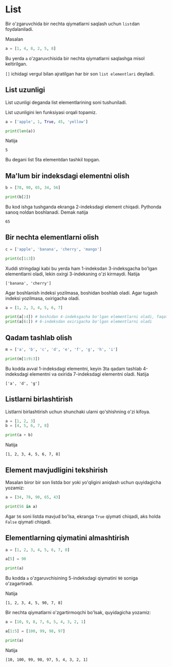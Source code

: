 # List

Bir o'zgaruvchida bir nechta qiymatlarni saqlash uchun `list`dan
foydalaniladi.

Masalan

```python
a = [1, 4, 8, 2, 5, 8]
```

Bu yerda `a` o'zgaruvchisida bir nechta qiymatlarni saqlashga
misol keltirilgan.

`[]` ichidagi vergul bilan ajratilgan har bir son `list elementlari` deyiladi.

## List uzunligi

List uzunligi deganda list elementlarining soni tushuniladi.

List uzunligini len funksiyasi orqali topamiz.

```python {3}
a = ['apple', 1, True, 45, 'yellow']

print(len(a))
```

Natija

```text
5
```

Bu degani list 5ta elementdan tashkil topgan.

## Ma'lum bir indeksdagi elementni olish

```python {3}
b = [78, 90, 65, 34, 56]

print(b[2])
```

Bu kod ishga tushganda ekranga 2-indeksdagi element chiqadi. Pythonda sanoq
noldan boshlanadi. Demak natija

```text
65
```

## Bir nechta elementlarni olish

```python {3}
c = ['apple', 'banana', 'cherry', 'mango']

print(c[1:3])
```

Xuddi stringdagi kabi bu yerda ham 1-indeksdan 3-indeksgacha bo'lgan
elementlarni oladi, lekin oxirgi 3-indeksning o'zi kirmaydi. Natija

```text
['banana', 'cherry']
```

Agar boshlanish indeksi yozilmasa, boshidan boshlab oladi. Agar tugash indeksi
yozilmasa, oxirigacha oladi.

```python {3,4}
a = [1, 2, 3, 4, 5, 6, 7]

print(a[:4]) # boshidan 4-indeksgacha bo'lgan elementlarni oladi, faqat 4-indeksdagi elementning o'zi kirmaydi
print(a[6:]) # 6-indeksdan oxirigacha bo'lgan elementlarni oladi
```

## Qadam tashlab olish

```python {3}
m = ['a', 'b', 'c', 'd', 'e', 'f', 'g', 'h', 'i']

print(m[1:9:3])
```

Bu kodda avval 1-indeksdagi elementni, keyin 3ta qadam tashlab 4-indeksdagi elementni va oxirida
7-indeksdagi elementni oladi. Natija

```text
['a', 'd', 'g']
```

## Listlarni birlashtirish

Listlarni birlashtirish uchun shunchaki ularni qo'shishning o'zi kifoya.

```python {4}
a = [1, 2, 3]
b = [4, 5, 6, 7, 8]

print(a + b)
```

Natija

```text
[1, 2, 3, 4, 5, 6, 7, 8]
```

## Element mavjudligini tekshirish

Masalan biror bir son listda bor yoki yo'qligini aniqlash uchun quyidagicha yozamiz:

```python {3}
a = [34, 78, 90, 65, 43]

print(56 in a)
```

Agar `56` soni listda mavjud bo'lsa, ekranga `True` qiymati chiqadi, aks holda `False`
qiymati chiqadi.

## Elementlarning qiymatini almashtirish

```python {3}
a = [1, 2, 3, 4, 5, 6, 7, 8]

a[5] = 90

print(a)
```

Bu kodda `a` o'zgaruvchisining 5-indeksdagi qiymatini `90` soniga o'zagartiradi.

Natija

```text
[1, 2, 3, 4, 5, 90, 7, 8]
```

Bir nechta qiymatlarni o'zgartirmoqchi bo'lsak, quyidagicha yozamiz:

```python {3}
a = [10, 9, 8, 7, 6, 5, 4, 3, 2, 1]

a[1:5] = [100, 99, 98, 97]

print(a)
```

Natija

```text
[10, 100, 99, 98, 97, 5, 4, 3, 2, 1]
```
